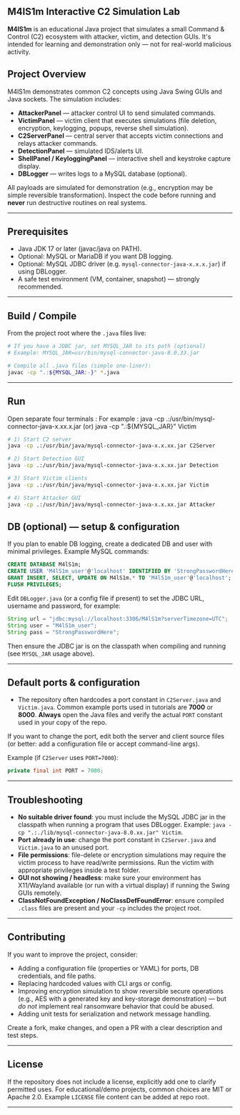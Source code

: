 ## M4lS1m Interactive C2 Simulation Lab

**M4lS1m** is an educational Java project that simulates a small Command & Control (C2) ecosystem with attacker, victim, and detection GUIs. It's intended for learning and demonstration only — not for real-world malicious activity.

##  Project Overview
M4lS1m demonstrates common C2 concepts using Java Swing GUIs and Java sockets. The simulation includes:

- **AttackerPanel** — attacker control UI to send simulated commands.
- **VictimPanel** — victim client that executes simulations (file deletion, encryption, keylogging, popups, reverse shell simulation).
- **C2ServerPanel** — central server that accepts victim connections and relays attacker commands.
- **DetectionPanel** — simulated IDS/alerts UI.
- **ShellPanel / KeyloggingPanel** — interactive shell and keystroke capture display.
- **DBLogger** — writes logs to a MySQL database (optional).

All payloads are simulated for demonstration (e.g., encryption may be simple reversible transformation). Inspect the code before running and **never** run destructive routines on real systems.

---

##  Prerequisites
- Java JDK 17 or later (javac/java on PATH).
- Optional: MySQL or MariaDB if you want DB logging.
- Optional: MySQL JDBC driver (e.g. `mysql-connector-java-x.x.x.jar`) if using DBLogger.
- A safe test environment (VM, container, snapshot) — strongly recommended.

---

##  Build / Compile
From the project root where the `.java` files live:

```bash
# If you have a JDBC jar, set MYSQL_JAR to its path (optional)
# Example: MYSQL_JAR=usr/bin/mysql-connector-java-8.0.33.jar

# Compile all .java files (simple one-liner):
javac -cp ".:${MYSQL_JAR:-}" *.java
```

---

##  Run 
Open separate four terminals :
For example : java -cp .:/usr/bin/mysql-connector-java-x.xx.x.jar (or)
              java -cp ".:${MYSQL_JAR}" Victim

```bash
# 1) Start C2 server 
java -cp .:/usr/bin/java/mysql-connector-java-x.x.xx.jar C2Server
```

```bash
# 2) Start Detection GUI
java -cp .:/usr/bin/java/mysql-connector-java-x.x.xx.jar Detection
```

```bash
# 3) Start Victim clients
java -cp .:/usr/bin/java/mysql-connector-java-x.x.xx.jar Victim
```

```bash
# 4) Start Attacker GUI
java -cp .:/usr/bin/java/mysql-connector-java-x.x.xx.jar Attacker
```

##  DB (optional) — setup & configuration
If you plan to enable DB logging, create a dedicated DB and user with minimal privileges. Example MySQL commands:

```sql
CREATE DATABASE M4lS1m;
CREATE USER 'M4lS1m_user'@'localhost' IDENTIFIED BY 'StrongPasswordHere';
GRANT INSERT, SELECT, UPDATE ON M4lS1m.* TO 'M4lS1m_user'@'localhost';
FLUSH PRIVILEGES;
```

Edit `DBLogger.java` (or a config file if present) to set the JDBC URL, username and password, for example:

```java
String url = "jdbc:mysql://localhost:3306/M4lS1m?serverTimezone=UTC";
String user = "M4lS1m_user";
String pass = "StrongPasswordHere";
```

Then ensure the JDBC jar is on the classpath when compiling and running (see `MYSQL_JAR` usage above).

---

##  Default ports & configuration
- The repository often hardcodes a port constant in `C2Server.java` and `Victim.java`. Common example ports used in tutorials are **7000** or **8000**. **Always** open the Java files and verify the actual `PORT` constant used in your copy of the repo.

If you want to change the port, edit both the server and client source files (or better: add a configuration file or accept command-line args).

Example (if `C2Server` uses `PORT=7000`):
```java
private final int PORT = 7000;
```

---

##  Troubleshooting
- **No suitable driver found**: you must include the MySQL JDBC jar in the classpath when running a program that uses DBLogger. Example: `java -cp ".:./lib/mysql-connector-java-8.0.xx.jar" Victim`.
- **Port already in use**: change the port constant in `C2Server.java` and `Victim.java` to an unused port.
- **File permissions**: file-delete or encryption simulations may require the victim process to have read/write permissions. Run the victim with appropriate privileges inside a test folder.
- **GUI not showing / headless**: make sure your environment has X11/Wayland available (or run with a virtual display) if running the Swing GUIs remotely.
- **ClassNotFoundException / NoClassDefFoundError**: ensure compiled `.class` files are present and your `-cp` includes the project root.

---


##  Contributing
If you want to improve the project, consider:
- Adding a configuration file (properties or YAML) for ports, DB credentials, and file paths.
- Replacing hardcoded values with CLI args or config.
- Improving encryption simulation to show reversible secure operations (e.g., AES with a generated key and key-storage demonstration) — but _do not_ implement real ransomware behavior that could be abused.
- Adding unit tests for serialization and network message handling.

Create a fork, make changes, and open a PR with a clear description and test steps.

---

##  License
If the repository does not include a license, explicitly add one to clarify permitted uses. For educational/demo projects, common choices are MIT or Apache 2.0. Example `LICENSE` file content can be added at repo root.

---
